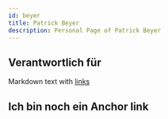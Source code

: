 ```yaml
---
id: beyer
title: Patrick Beyer
description: Personal Page of Patrick Beyer
---
```


## Verantwortlich für

Markdown text with [links](../AP1/hello.md)

## Ich bin noch ein Anchor link